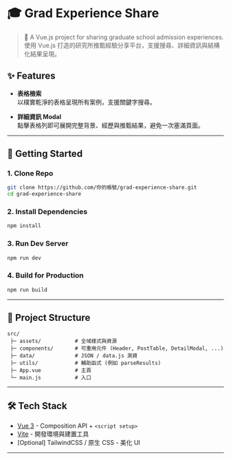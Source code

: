 # 🎓 Grad Experience Share

> 📖 A Vue.js project for sharing graduate school admission experiences.  
> 使用 Vue.js 打造的研究所推甄經驗分享平台，支援搜尋、詳細資訊與結構化結果呈現。

## ✨ Features

- **表格檢索**  
  以樸實乾淨的表格呈現所有案例，支援關鍵字搜尋。  

- **詳細資訊 Modal**  
  點擊表格列即可展開完整背景、經歷與推甄結果，避免一次塞滿頁面。  
---

## 🚀 Getting Started

### 1. Clone Repo
```bash
git clone https://github.com/你的帳號/grad-experience-share.git
cd grad-experience-share
````

### 2. Install Dependencies

```bash
npm install
```

### 3. Run Dev Server

```bash
npm run dev
```

### 4. Build for Production

```bash
npm run build
```

---

## 📂 Project Structure

```
src/
 ├─ assets/           # 全域樣式與資源
 ├─ components/       # 可重用元件 (Header, PostTable, DetailModal, ...)
 ├─ data/             # JSON / data.js 測資
 ├─ utils/            # 輔助函式 (例如 parseResults)
 ├─ App.vue           # 主頁
 └─ main.js           # 入口
```

---

## 🛠️ Tech Stack

* [Vue 3](https://vuejs.org/) - Composition API + `<script setup>`
* [Vite](https://vitejs.dev/) - 開發環境與建置工具
* \[Optional] TailwindCSS / 原生 CSS - 美化 UI

---
